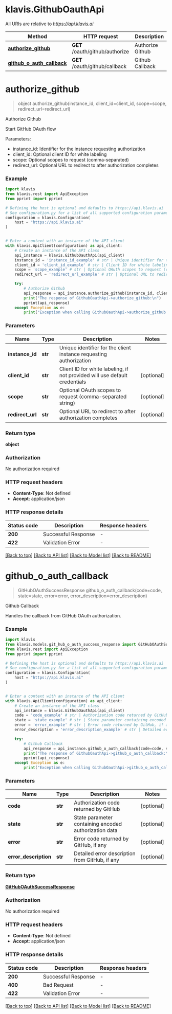 # klavis.GithubOauthApi

All URIs are relative to *https://api.klavis.ai*

Method | HTTP request | Description
------------- | ------------- | -------------
[**authorize_github**](GithubOauthApi.md#authorize_github) | **GET** /oauth/github/authorize | Authorize Github
[**github_o_auth_callback**](GithubOauthApi.md#github_o_auth_callback) | **GET** /oauth/github/callback | Github Callback


# **authorize_github**
> object authorize_github(instance_id, client_id=client_id, scope=scope, redirect_url=redirect_url)

Authorize Github

Start GitHub OAuth flow

Parameters:
- instance_id: Identifier for the instance requesting authorization
- client_id: Optional client ID for white labeling
- scope: Optional scopes to request (comma-separated)
- redirect_url: Optional URL to redirect to after authorization completes

### Example


```python
import klavis
from klavis.rest import ApiException
from pprint import pprint

# Defining the host is optional and defaults to https://api.klavis.ai
# See configuration.py for a list of all supported configuration parameters.
configuration = klavis.Configuration(
    host = "https://api.klavis.ai"
)


# Enter a context with an instance of the API client
with klavis.ApiClient(configuration) as api_client:
    # Create an instance of the API class
    api_instance = klavis.GithubOauthApi(api_client)
    instance_id = 'instance_id_example' # str | Unique identifier for the client instance requesting authorization
    client_id = 'client_id_example' # str | Client ID for white labeling, if not provided will use default credentials (optional)
    scope = 'scope_example' # str | Optional OAuth scopes to request (comma-separated string) (optional)
    redirect_url = 'redirect_url_example' # str | Optional URL to redirect to after authorization completes (optional)

    try:
        # Authorize Github
        api_response = api_instance.authorize_github(instance_id, client_id=client_id, scope=scope, redirect_url=redirect_url)
        print("The response of GithubOauthApi->authorize_github:\n")
        pprint(api_response)
    except Exception as e:
        print("Exception when calling GithubOauthApi->authorize_github: %s\n" % e)
```



### Parameters


Name | Type | Description  | Notes
------------- | ------------- | ------------- | -------------
 **instance_id** | **str**| Unique identifier for the client instance requesting authorization | 
 **client_id** | **str**| Client ID for white labeling, if not provided will use default credentials | [optional] 
 **scope** | **str**| Optional OAuth scopes to request (comma-separated string) | [optional] 
 **redirect_url** | **str**| Optional URL to redirect to after authorization completes | [optional] 

### Return type

**object**

### Authorization

No authorization required

### HTTP request headers

 - **Content-Type**: Not defined
 - **Accept**: application/json

### HTTP response details

| Status code | Description | Response headers |
|-------------|-------------|------------------|
**200** | Successful Response |  -  |
**422** | Validation Error |  -  |

[[Back to top]](#) [[Back to API list]](../README.md#documentation-for-api-endpoints) [[Back to Model list]](../README.md#documentation-for-models) [[Back to README]](../README.md)

# **github_o_auth_callback**
> GitHubOAuthSuccessResponse github_o_auth_callback(code=code, state=state, error=error, error_description=error_description)

Github Callback

Handles the callback from GitHub OAuth authorization.

### Example


```python
import klavis
from klavis.models.git_hub_o_auth_success_response import GitHubOAuthSuccessResponse
from klavis.rest import ApiException
from pprint import pprint

# Defining the host is optional and defaults to https://api.klavis.ai
# See configuration.py for a list of all supported configuration parameters.
configuration = klavis.Configuration(
    host = "https://api.klavis.ai"
)


# Enter a context with an instance of the API client
with klavis.ApiClient(configuration) as api_client:
    # Create an instance of the API class
    api_instance = klavis.GithubOauthApi(api_client)
    code = 'code_example' # str | Authorization code returned by GitHub (optional)
    state = 'state_example' # str | State parameter containing encoded authorization data (optional)
    error = 'error_example' # str | Error code returned by GitHub, if any (optional)
    error_description = 'error_description_example' # str | Detailed error description from GitHub, if any (optional)

    try:
        # Github Callback
        api_response = api_instance.github_o_auth_callback(code=code, state=state, error=error, error_description=error_description)
        print("The response of GithubOauthApi->github_o_auth_callback:\n")
        pprint(api_response)
    except Exception as e:
        print("Exception when calling GithubOauthApi->github_o_auth_callback: %s\n" % e)
```



### Parameters


Name | Type | Description  | Notes
------------- | ------------- | ------------- | -------------
 **code** | **str**| Authorization code returned by GitHub | [optional] 
 **state** | **str**| State parameter containing encoded authorization data | [optional] 
 **error** | **str**| Error code returned by GitHub, if any | [optional] 
 **error_description** | **str**| Detailed error description from GitHub, if any | [optional] 

### Return type

[**GitHubOAuthSuccessResponse**](GitHubOAuthSuccessResponse.md)

### Authorization

No authorization required

### HTTP request headers

 - **Content-Type**: Not defined
 - **Accept**: application/json

### HTTP response details

| Status code | Description | Response headers |
|-------------|-------------|------------------|
**200** | Successful Response |  -  |
**400** | Bad Request |  -  |
**422** | Validation Error |  -  |

[[Back to top]](#) [[Back to API list]](../README.md#documentation-for-api-endpoints) [[Back to Model list]](../README.md#documentation-for-models) [[Back to README]](../README.md)


